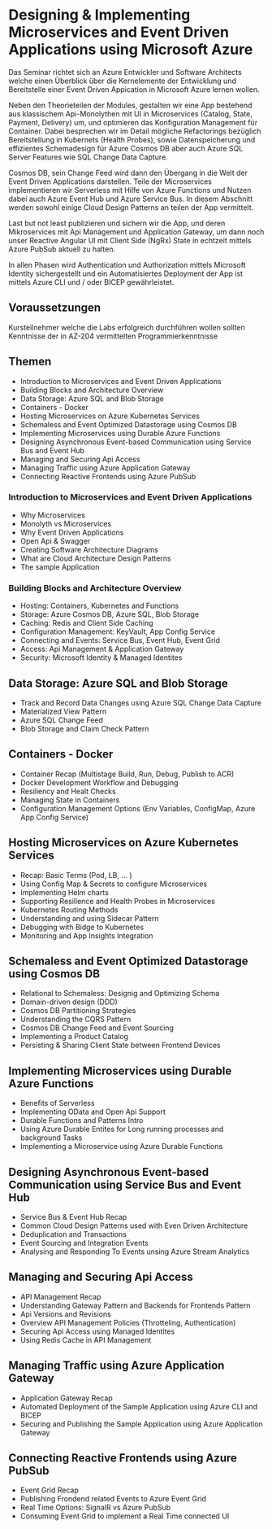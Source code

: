 # Designing & Implementing Microservices and Event Driven Applications using Microsoft Azure

Das Seminar richtet sich an Azure Entwickler und Software Architects welche einen Überblick über die Kernelemente der Entwicklung und Bereitstelle einer Event Driven Appication in Microsoft Azure lernen wollen. 

Neben den Theorieteilen der Modules, gestalten wir eine App bestehend aus klassischem Api-Monolythen mit UI in Microservices (Catalog, State, Payment, Delivery) um, und optimieren das Konfiguration Management für Container. Dabei besprechen wir im Detail mögliche Refactorings bezüglich Bereitstellung in Kubernets (Health Probes), sowie Datenspeicherung und effizientes Schemadesign für Azure Cosmos DB aber auch Azure SQL Server Features wie SQL Change Data Capture. 

Cosmos DB, sein Change Feed wird dann den Übergang in die Welt der Event Driven Applications darstellen. Teile der Microservices implementieren wir Serverless mit Hilfe von Azure Functions und Nutzen dabei auch Azure Event Hub und Azure Service Bus. In diesem Abschnitt werden sowohl einige Cloud Design Patterns an teilen der App vermittelt. 

Last but not least publizieren und sichern wir die App, und deren Mikroservices mit Api Management und Application Gateway, um dann noch unser Reactive Angular UI mit Client Side (NgRx) State in echtzeit mittels Azure PubSub aktuell zu halten.

In allen Phasen wird Authentication und Authorization mittels Microsoft Identity sichergestellt und ein Automatisiertes Deployment der App ist mittels Azure CLI und / oder BICEP gewährleistet.

## Voraussetzungen

Kursteilnehmer welche die Labs erfolgreich durchführen wollen sollten Kenntnisse der in AZ-204 vermittelten Programmierkenntnisse 

## Themen

- Introduction to Microservices and Event Driven Applications
- Building Blocks and Architecture Overview
- Data Storage: Azure SQL and Blob Storage
- Containers - Docker
- Hosting Microservices on Azure Kubernetes Services
- Schemaless and Event Optimized Datastorage using Cosmos DB
- Implementing Microservices using Durable Azure Functions
- Designing Asynchronous Event-based Communication using Service Bus and Event Hub
- Managing and Securing Api Access
- Managing Traffic using Azure Application Gateway
- Connecting Reactive Frontends using Azure PubSub

### Introduction to Microservices and Event Driven Applications

- Why Microservices
- Monolyth vs Microservices
- Why Event Driven Applications
- Open Api & Swagger
- Creating Software Architecture Diagrams
- What are Cloud Architecture Design Patterns
- The sample Application

### Building Blocks and Architecture Overview

- Hosting: Containers, Kubernetes and Functions
- Storage: Azure Cosmos DB, Azure SQL, Blob Storage
- Caching: Redis and Client Side Caching
- Configuration Management: KeyVault, App Config Service
- Connecting and Events: Service Bus, Event Hub, Event Grid
- Access: Api Management & Application Gateway
- Security: Microsoft Identity & Managed Identites

## Data Storage: Azure SQL and Blob Storage

- Track and Record Data Changes using Azure SQL Change Data Capture
- Materialized View Pattern
- Azure SQL Change Feed
- Blob Storage and Claim Check Pattern

## Containers - Docker

- Container Recap (Multistage Build, Run, Debug, Publish to ACR)
- Docker Development Workflow and Debugging
- Resiliency and Healt Checks    
- Managing State in Containers    
- Configuration Management Options (Env Variables, ConfigMap, Azure App Config Service)

## Hosting Microservices on Azure Kubernetes Services

- Recap: Basic Terms (Pod, LB, ... )
- Using Config Map & Secrets to configure Microservices
- Implementing Helm charts
- Supporting Resilience and Health Probes in Microservices
- Kubernetes Routing Methods
- Understanding and using Sidecar Pattern
- Debugging with Bidge to Kubernetes
- Monitoring and App Insights Integration

## Schemaless and Event Optimized Datastorage using Cosmos DB

- Relational to Schemaless: Designig and Optimizing Schema 
- Domain-driven design (DDD) 
- Cosmos DB Partitioning Strategies
- Understanding the CQRS Pattern
- Cosmos DB Change Feed and Event Sourcing
- Implementing a Product Catalog 
- Persisting & Sharing Client State between Frontend Devices

## Implementing Microservices using Durable Azure Functions

- Benefits of Serverless
- Implementing OData and Open Api Support
- Durable Functions and Patterns Intro
- Using Azure Durable Entites for Long running processes and background Tasks
- Implementing a Microservice using Azure Durable Functions

## Designing Asynchronous Event-based Communication using Service Bus and Event Hub

- Service Bus & Event Hub Recap
- Common Cloud Design Patterns used with Even Driven Architecture
- Deduplication and Transactions
- Event Sourcing and Integration Events
- Analysing and Responding To Events unsing Azure Stream Analytics

## Managing and Securing Api Access

- API Management Recap
- Understanding Gateway Pattern and Backends for Frontends Pattern
- Api Versions and Revisions
- Overview API Management Policies (Throtteling, Authentication)
- Securing Api Access using Managed Identites
- Using Redis Cache in API Management

## Managing Traffic using Azure Application Gateway

- Application Gateway Recap
- Automated Deployment of the Sample Application using Azure CLI and BICEP
- Securing and Publishing the Sample Application using Azure Application Gateway

## Connecting Reactive Frontends using Azure PubSub

- Event Grid Recap
- Publishing Frondend related Events to Azure Event Grid
- Real Time Options: SignalR vs Azure PubSub
- Consuming Event Grid to implement a Real Time connected UI
